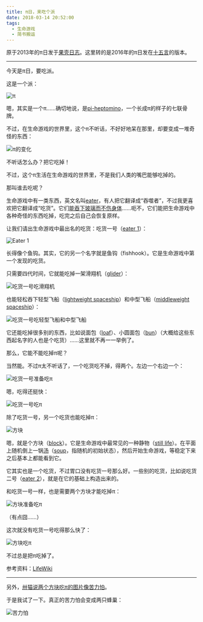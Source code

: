 ```yaml
---
title: π日，来吃个派
date: 2018-03-14 20:52:00
tags:
  - 生命游戏
  - 简书搬运
---
```


原于2013年的π日发于[果壳日志](https://www.guokr.com/blog/440686/)。这里转的是2016年的π日发在[十五言](http://www.15yan.com/story/8PQQ46j2f0q/)的版本。

---

今天是π日，要吃派。

这是一个派：

![π](http://upload-images.jianshu.io/upload_images/1770625-4969c4b75bf72635..jpg!content?imageMogr2/auto-orient/strip%7CimageView2/2/w/1240)

<!-- more -->

嗯，其实是一个π……确切地说，是[pi-heptomino](http://www.conwaylife.com/wiki/Pi)，一个长成π的样子的七联骨牌。

不过，在生命游戏的世界里，这个π不听话，不好好地呆在那里，却要变成一堆奇怪的东西：

![π的变化](https://upload-images.jianshu.io/upload_images/1770625-d728ce43068e3c5e.gif?imageMogr2/auto-orient/strip)

不听话怎么办？把它吃掉！

不过，这个π生活在生命游戏的世界里，不是我们人类的嘴巴能够吃掉的。

那叫谁去吃呢？

生命游戏中有一类东西，英文名叫[eater](http://www.conwaylife.com/wiki/Eater)，有人把它翻译成“吞噬者”，不过我更喜欢把它翻译成“吃货”。它们[能吞下玻璃而不伤身体](https://en.wikipedia.org/wiki/I_Can_Eat_Glass)……呃不，它们能把生命游戏中各种奇怪的东西吃掉，吃完之后自己会恢复原样。

让我们请出生命游戏中最出名的吃货：吃货一号（[eater 1](https://en.wikipedia.org/wiki/I_Can_Eat_Glass)）：

![Eater 1](http://upload-images.jianshu.io/upload_images/1770625-62967b2e6739b706..jpg!content?imageMogr2/auto-orient/strip%7CimageView2/2/w/1240)

长得像个鱼钩。其实，它的另一个名字就是鱼钩（fishhook）。它是生命游戏中第一个发现的吃货。

只需要四代时间，它就能吃掉一架滑翔机（[glider](http://www.conwaylife.com/wiki/Glider)）：

![吃货一号吃滑翔机](http://upload-images.jianshu.io/upload_images/1770625-5b12c2a81a017c14..jpg!content?imageMogr2/auto-orient/strip)

也能轻松吞下轻型飞船（[lightweight spaceship](http://www.conwaylife.com/wiki/LWSS)）和中型飞船（[middleweight spaceship](http://www.conwaylife.com/wiki/Middleweight_spaceship)）：

![吃货一号吃轻型飞船和中型飞船](http://upload-images.jianshu.io/upload_images/1770625-0cb6e10a9ef79c19..jpg!content?imageMogr2/auto-orient/strip)

它还能吃掉很多别的东西，比如说面包（[loaf](http://www.conwaylife.com/wiki/Loaf)）、小圆面包（[bun](http://www.conwaylife.com/wiki/Bun)）（大概给这些东西起名字的人也是个吃货）……这里就不再一一举例了。

那么，它能不能吃掉π呢？

当然能。不过π太不听话了，一个吃货吃不掉，得两个。左边一个右边一个：

![吃货一号准备吃π](http://upload-images.jianshu.io/upload_images/1770625-7edd82151bdfec39..jpg!content?imageMogr2/auto-orient/strip%7CimageView2/2/w/1240)

嗯，吃得还挺快：

![吃货一号吃π](http://upload-images.jianshu.io/upload_images/1770625-95b34219de4cca2e..jpg!content?imageMogr2/auto-orient/strip)

除了吃货一号，另一个吃货也能吃掉π：

![方块](http://upload-images.jianshu.io/upload_images/1770625-35485fb60d2f75fe..jpg!content?imageMogr2/auto-orient/strip%7CimageView2/2/w/1240)

嗯，就是个方块（[block](http://www.conwaylife.com/wiki/Block)）。它是生命游戏中最常见的一种静物（[still life](http://www.conwaylife.com/wiki/Still_life)）。在平面上随机倒上一锅[汤](http://www.guokr.com/post/655824/)（[soup](http://www.conwaylife.com/wiki/Soup)，指随机的初始状态），然后开始生命游戏，等稳定下来之后基本上都能看到它。

它其实也是一个吃货，不过胃口没有吃货一号那么好。一些别的吃货，比如说吃货二号（[eater 2](http://www.conwaylife.com/wiki/Eater_2)），就是在它的基础上构造出来的。

和吃货一号一样，也是需要两个方块才能吃掉π：

![方块准备吃π](http://upload-images.jianshu.io/upload_images/1770625-9b549518f70192c9..jpg!content?imageMogr2/auto-orient/strip%7CimageView2/2/w/1240)

（有点囧……）

这次就没有吃货一号吃得那么快了：

![方块吃π](http://upload-images.jianshu.io/upload_images/1770625-7776be3797dfdf16..jpg!content?imageMogr2/auto-orient/strip)

不过总是把π吃掉了。

参考资料：[LifeWiki](http://www.conwaylife.com/wiki/Main_Page)

---

另外，[卅猫说两个方块吃π的图片像苦力怕](https://www.guokr.com/post/668449/#6253283)。

于是我试了一下。真正的苦力怕会变成两只蜂巢：

![苦力怕](http://upload-images.jianshu.io/upload_images/1770625-47a49a7b7c2e914f..jpg!content?imageMogr2/auto-orient/strip)

